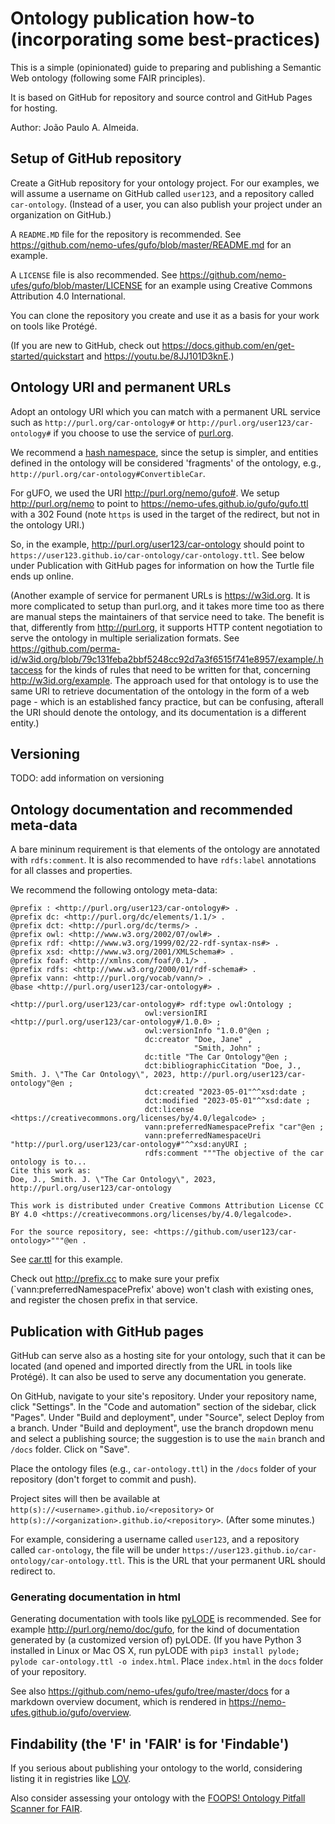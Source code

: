 # Ontology publication how-to (incorporating some best-practices)

This is a simple (opinionated) guide to preparing and publishing a Semantic Web ontology (following some FAIR principles).

It is based on GitHub for repository and source control and GitHub Pages for hosting.

Author: João Paulo A. Almeida.

## Setup of GitHub repository

Create a GitHub repository for your ontology project. For our examples, we will assume a username on GitHub called `user123`, and a repository called `car-ontology`. (Instead of a user, you can also publish your project under an organization on GitHub.)

A `README.MD` file for the repository is recommended. See <https://github.com/nemo-ufes/gufo/blob/master/README.md> for an example.

A `LICENSE` file is also recommended. See <https://github.com/nemo-ufes/gufo/blob/master/LICENSE> for an example using Creative Commons Attribution 4.0 International.

You can clone the repository you create and use it as a basis for your work on tools like Protégé.

(If you are new to GitHub, check out <https://docs.github.com/en/get-started/quickstart> and <https://youtu.be/8JJ101D3knE>.)

## Ontology URI and permanent URLs

Adopt an ontology URI which you can match with a permanent URL service such as `http://purl.org/car-ontology#` or `http://purl.org/user123/car-ontology#` if you choose to use the service of [purl.org](http://purl.org).

We recommend a [hash namespace](https://www.w3.org/TR/swbp-vocab-pub/#hash), since the setup is simpler, and entities defined in the ontology will be considered 'fragments' of the ontology, e.g., `http://purl.org/car-ontology#ConvertibleCar`.

For gUFO, we used the URI <http://purl.org/nemo/gufo#>. We setup <http://purl.org/nemo> to point to
<https://nemo-ufes.github.io/gufo/gufo.ttl> with a 302 Found (note `https` is used in the target of the redirect, but not in the ontology URI.) 

So, in the example, <http://purl.org/user123/car-ontology> should point to `https://user123.github.io/car-ontology/car-ontology.ttl`. See below under Publication with GitHub pages for information on how the Turtle file ends up online.

(Another example of service for permanent URLs is <https://w3id.org>. It is more complicated to setup than purl.org, and it takes more time too as there are manual steps the maintainers of that service need to take. The benefit is that, differently from <http://purl.org>, it supports HTTP content negotiation to serve the ontology in multiple serialization formats. See <https://github.com/perma-id/w3id.org/blob/79c131feba2bbf5248cc92d7a3f6515f741e8957/example/.htaccess> for the kinds of rules that need to be written for that, concerning <http://w3id.org/example>. The approach used for that ontology is to use the same URI to retrieve documentation of the ontology in the form of a web page - which is an established fancy practice, but can be confusing, afterall the URI should denote the ontology, and its documentation is a different entity.)

## Versioning

TODO: add information on versioning

## Ontology documentation and recommended meta-data

A bare mininum requirement is that elements of the ontology are annotated with `rdfs:comment`. It is also recommended to have `rdfs:label` annotations for all classes and properties.

We recommend the following ontology meta-data:

```turtle
@prefix : <http://purl.org/user123/car-ontology#> .
@prefix dc: <http://purl.org/dc/elements/1.1/> .
@prefix dct: <http://purl.org/dc/terms/> .
@prefix owl: <http://www.w3.org/2002/07/owl#> .
@prefix rdf: <http://www.w3.org/1999/02/22-rdf-syntax-ns#> .
@prefix xsd: <http://www.w3.org/2001/XMLSchema#> .
@prefix foaf: <http://xmlns.com/foaf/0.1/> .
@prefix rdfs: <http://www.w3.org/2000/01/rdf-schema#> .
@prefix vann: <http://purl.org/vocab/vann/> .
@base <http://purl.org/user123/car-ontology#> .

<http://purl.org/user123/car-ontology#> rdf:type owl:Ontology ;
                              owl:versionIRI <http://purl.org/user123/car-ontology#/1.0.0> ;
                              owl:versionInfo "1.0.0"@en ;
                              dc:creator "Doe, Jane" ,
                                         "Smith, John" ;
                              dc:title "The Car Ontology"@en ;
                              dct:bibliographicCitation "Doe, J., Smith. J. \"The Car Ontology\", 2023, http://purl.org/user123/car-ontology"@en ;
                              dct:created "2023-05-01"^^xsd:date ;
                              dct:modified "2023-05-01"^^xsd:date ;
                              dct:license <https://creativecommons.org/licenses/by/4.0/legalcode> ;
                              vann:preferredNamespacePrefix "car"@en ;
                              vann:preferredNamespaceUri "http://purl.org/user123/car-ontology#"^^xsd:anyURI ;
                              rdfs:comment """The objective of the car ontology is to... 
Cite this work as: 
Doe, J., Smith. J. \"The Car Ontology\", 2023, http://purl.org/user123/car-ontology

This work is distributed under Creative Commons Attribution License CC BY 4.0 <https://creativecommons.org/licenses/by/4.0/legalcode>.

For the source repository, see: <https://github.com/user123/car-ontology>"""@en .
```

See [car.ttl](car.ttl) for this example.

Check out <http://prefix.cc> to make sure your prefix (`vann:preferredNamespacePrefix' above) won't clash with existing ones, and register the chosen prefix in that service.

## Publication with GitHub pages

GitHub can serve also as a hosting site for your ontology, such that it can be located (and opened and imported directly from the URL in tools like Protégé). It can also be used to serve any documentation you generate.

On GitHub, navigate to your site's repository.
Under your repository name, click "Settings".
In the "Code and automation" section of the sidebar, click "Pages".
Under "Build and deployment", under "Source", select Deploy from a branch.
Under "Build and deployment", use the branch dropdown menu and select a publishing source; the suggestion is to use the `main` branch and `/docs` folder. Click on "Save".

Place the ontology files (e.g., `car-ontology.ttl`) in the `/docs` folder of your repository (don't forget to commit and push).

Project sites will then be available at `http(s)://<username>.github.io/<repository>` or `http(s)://<organization>.github.io/<repository>`. (After some minutes.)

For example, considering a username called `user123`, and a repository called `car-ontology`, the file will be under `https://user123.github.io/car-ontology/car-ontology.ttl`. This is the URL that your permanent URL should redirect to.

### Generating documentation in html

Generating documentation with tools like [pyLODE](https://github.com/RDFLib/pyLODE) is recommended. See for example <http://purl.org/nemo/doc/gufo>, for the kind of documentation generated by (a customized version of) pyLODE. (If you have Python 3 installed in Linux or Mac OS X, run pyLODE with `pip3 install pylode; pylode car-ontology.ttl -o index.html`. Place `index.html` in the `docs` folder of your repository.

See also <https://github.com/nemo-ufes/gufo/tree/master/docs> for a markdown overview document, which is rendered in <https://nemo-ufes.github.io/gufo/overview>.

## Findability (the 'F' in 'FAIR' is for 'Findable')

If you serious about publishing your ontology to the world, considering listing it in registries like [LOV](https://lov.linkeddata.es/dataset/lov/suggest).

Also consider assessing your ontology with the [FOOPS! Ontology Pitfall Scanner for FAIR](https://foops.linkeddata.es/FAIR_validator.html).


